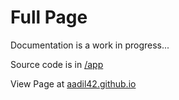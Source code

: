# Full Page

Documentation is a work in progress...

Source code is in [/app](https://github.com/aadil42/aadil42.github.io/tree/aadil42/app)

View Page at [aadil42.github.io](https://aadil42.github.io/)
